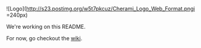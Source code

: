 ![Logo](http://s23.postimg.org/w5t7pkcuz/Cherami_Logo_Web_Format.pngi =240px)

We're working on this README.

For now, go checkout the [wiki](https://github.com/rtoal/cher-ami/wiki).
